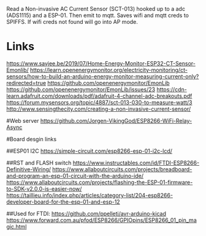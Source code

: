 Read a Non-invasive AC Current Sensor (SCT-013) hooked up to a adc (ADS1115) and a ESP-01. Then emit to mqtt. 
Saves wifi and mqtt creds to SPIFFS.
If wifi creds not found will go into AP mode.

# Links
https://www.savjee.be/2019/07/Home-Energy-Monitor-ESP32-CT-Sensor-Emonlib/
https://learn.openenergymonitor.org/electricity-monitoring/ct-sensors/how-to-build-an-arduino-energy-monitor-measuring-current-only?redirected=true
https://github.com/openenergymonitor/EmonLib
https://github.com/openenergymonitor/EmonLib/issues/23
https://cdn-learn.adafruit.com/downloads/pdf/adafruit-4-channel-adc-breakouts.pdf
https://forum.mysensors.org/topic/4887/sct-013-030-to-measure-watt/3
http://www.sensingthecity.com/creating-a-non-invasive-current-sensor/

#Web server
https://github.com/Jorgen-VikingGod/ESP8266-WiFi-Relay-Async

#Board desgin links

##ESP01 I2C
https://simple-circuit.com/esp8266-esp-01-i2c-lcd/

##RST and FLASH switch
https://www.instructables.com/id/FTDI-ESP8266-Definitive-Wiring/
https://www.allaboutcircuits.com/projects/breadboard-and-program-an-esp-01-circuit-with-the-arduino-ide/
https://www.allaboutcircuits.com/projects/flashing-the-ESP-01-firmware-to-SDK-v2.0.0-is-easier-now/
https://taillieu.info/index.php/articles/category-list/204-esp8266-developer-board-for-the-esp-01-and-esp-12

##Used for FTDI:
https://github.com/ppelleti/avr-arduino-kicad
https://www.forward.com.au/pfod/ESP8266/GPIOpins/ESP8266_01_pin_magic.html
